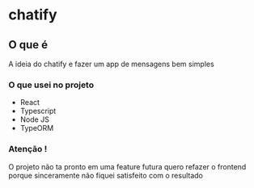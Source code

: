 # chatify

## O que é 
A ideia do chatify e fazer um app de mensagens bem simples
### O que usei no projeto
- React
- Typescript
- Node JS
- TypeORM
### Atenção !
O projeto não ta pronto em uma feature futura quero refazer o frontend porque sinceramente não fiquei satisfeito com o resultado
